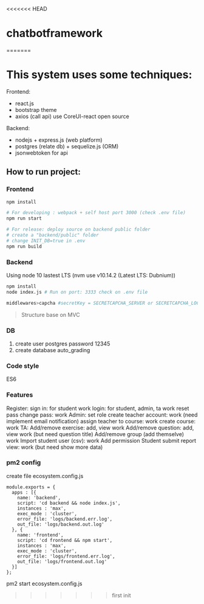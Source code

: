 <<<<<<< HEAD
# chatbotframework
=======
# This system uses some techniques:

Frontend: 
- react.js
- bootstrap theme
- axios (call api) use CoreUI-react open source

Backend:
- nodejs + express.js (web platform)
- postgres (relate db) + sequelize.js (ORM)
- jsonwebtoken for api

## How to run project:

### Frontend

```sh
npm install

# For developing : webpack + self host port 3000 (check .env file)
npm run start

# For release: deploy source on backend public folder
# create a "backend/public" folder
# change INIT_DB=true in .env 
npm run build
```

### Backend
Using node 10 lastest LTS (nvm use v10.14.2   (Latest LTS: Dubnium))
```sh
npm install
node index.js # Run on port: 3333 check on .env file

middlewares>capcha #secretKey = SECRETCAPCHA_SERVER or SECRETCAPCHA_LOCAL
```

> Structure base on MVC

### DB

1. create user postgres password 12345
2. create database auto_grading

### Code style
ES6

### Features

Register:
    sign in: for student work
    login: for student, admin, ta work
    reset pass
    change pass: work
Admin:
    set role
    create teacher account: work (need implement email notification)
    assign teacher to course: work
    create course: work
TA:
    Add/remove exercise: add, view work
    Add/remove question: add, view work (but need question title)
    Add/remove group (add themselve) work
    Import student user (csv): work
    Add permission
Student
    submit
    report view: work (but need show more data)

### pm2 config
create file ecosystem.config.js

```
module.exports = {
  apps : [{
    name: 'backend',
    script: 'cd backend && node index.js',
    instances : 'max',
    exec_mode : 'cluster',
    error_file: 'logs/backend.err.log',
    out_file: 'logs/backend.out.log'
  }, {
    name: 'frontend',
    script: 'cd frontend && npm start',
    instances : 'max',
    exec_mode : 'cluster',
    error_file: 'logs/frontend.err.log',
    out_file: 'logs/frontend.out.log'
  }]
};
```

pm2 start ecosystem.config.js

    
         
>>>>>>> first init
